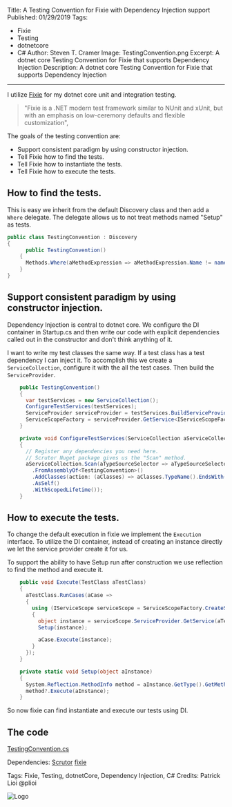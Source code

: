 Title: A Testing Convention for Fixie with Dependency Injection support
Published: 01/29/2019
Tags: 
  - Fixie 
  - Testing 
  - dotnetcore 
  - C#
Author: Steven T. Cramer
Image: TestingConvention.png
Excerpt: A dotnet core Testing Convention for Fixie that supports Dependency Injection
Description: A dotnet core Testing Convention for Fixie that supports Dependency Injection
---

I utilize [Fixie](http://fixie.github.io/) for my dotnet core unit and integration testing.

> "Fixie is a .NET modern test framework similar to NUnit and xUnit, but with an emphasis on low-ceremony defaults and flexible customization", 

The goals of the testing convention are:
* Support consistent paradigm by using constructor injection.
* Tell Fixie how to find the tests.
* Tell Fixie how to instantiate the tests.
* Tell Fixie how to execute the tests.

## How to find the tests.

This is easy we inherit from the default Discovery class and then add a `Where` delegate.  The delegate allows us to not treat methods named "Setup" as tests.

```csharp
public class TestingConvention : Discovery 
{
      public TestingConvention()
    {
      Methods.Where(aMethodExpression => aMethodExpression.Name != nameof(Setup));
    }
}
```

## Support consistent paradigm by using constructor injection.
Dependency Injection is central to dotnet core.  We configure the DI container in Startup.cs and then write our code with explicit dependencies called out in the constructor and don't think anything of it.

I want to write my test classes the same way.  If a test class has a test dependency I can inject it.  To accomplish this we create a `ServiceCollection`,
configure it with the all the test cases. Then build the `ServiceProvider`.

```csharp
    public TestingConvention()
    {
      var testServices = new ServiceCollection();
      ConfigureTestServices(testServices);
      ServiceProvider serviceProvider = testServices.BuildServiceProvider();
      ServiceScopeFactory = serviceProvider.GetService<IServiceScopeFactory>();
    }

    private void ConfigureTestServices(ServiceCollection aServiceCollection)
    {
      // Register any dependencies you need here.
      // Scrutor Nuget package gives us the "Scan" method.
      aServiceCollection.Scan(aTypeSourceSelector => aTypeSourceSelector
        .FromAssemblyOf<TestingConvention>()
        .AddClasses(action: (aClasses) => aClasses.TypeName().EndsWith("Tests"))
        .AsSelf()
        .WithScopedLifetime());
    }
```

## How to execute the tests.

To change the default execution in fixie we implement the `Execution` interface.
To utilize the DI container, instead of creating an instance directly we let the service provider create it for us.

To support the ability to have Setup run after construction we use reflection to find the method and execute it.

```csharp
    public void Execute(TestClass aTestClass)
    {
      aTestClass.RunCases(aCase =>
      {
        using (IServiceScope serviceScope = ServiceScopeFactory.CreateScope())
        {
          object instance = serviceScope.ServiceProvider.GetService(aTestClass.Type);
          Setup(instance);

          aCase.Execute(instance);
        }
      });
    }

    private static void Setup(object aInstance)
    {
      System.Reflection.MethodInfo method = aInstance.GetType().GetMethod(nameof(Setup));
      method?.Execute(aInstance);
    }
```

So now fixie can find instantiate and execute our tests using DI.

## The code
[TestingConvention.cs](https://github.com/TimeWarpEngineering/blazor-state/blob/master/test/BlazorState.Server.Integration.Tests/Infrastructure/TestingConvention.cs)

Dependencies:
[Scrutor](https://github.com/khellang/Scrutor)
[fixie](http://fixie.github.io/)


Tags: Fixie,  Testing, dotnetCore, Dependency Injection, C#
Credits: Patrick Lioi @plioi

![Logo](/content/images/2019/01/Logo.svg)

